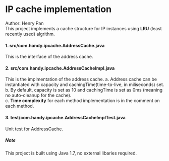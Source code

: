 # IP cache implementation
Author: Henry Pan  
This project implements a cache structure for IP instances using **LRU** (least recently used) algrithm. 

#### 1. src/com.handy.ipcache.AddressCache.java
This is the interface of the address cache.

#### 2. src/com.handy.ipcache.AddressCacheImpl.java
This is the implmentation of the address cache.
a. Address cache can be instantiated with capacity and cachingTime(time-to-live, in miliseconds) set.  
b. By default, capacity is set as 10 and cachingTime is set as 0ms (meaning no auto-cleanup for the cache).  
c. **Time complexity** for each method implementation is in the comment on each method.

#### 3. test/com.handy.ipcache.AddressCacheImplTest.java
Unit test for AddressCache.


##### Note
This project is built using Java 1.7, no external libaries required.  
